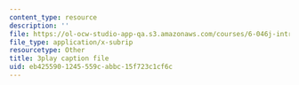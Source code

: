 ```yaml
---
content_type: resource
description: ''
file: https://ol-ocw-studio-app-qa.s3.amazonaws.com/courses/6-046j-introduction-to-algorithms-sma-5503-fall-2005/eb4255901245559cabbc15f723c1cf6c_RHyGlha7bjE.vtt
file_type: application/x-subrip
resourcetype: Other
title: 3play caption file
uid: eb425590-1245-559c-abbc-15f723c1cf6c
---
```

